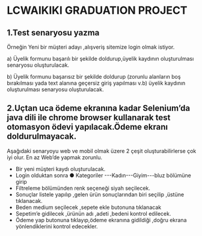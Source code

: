 # LCWAIKIKI GRADUATION PROJECT

## 1.Test senaryosu yazma
Örneğin Yeni bir müşteri adayı ,alışveriş sitemize login olmak istiyor.

 a) Üyelik formunu başarılı bir şekilde doldurup,üyelik kaydının oluşturulması senaryosu oluşturulacak. 
 
 b) Üyelik formunu başarısız bir şekilde doldurup (zorunlu alanların boş bırakılması yada text alanına geçersiz giriş yapılması v.b) üyelik kaydının oluşturulması senaryosu oluşturulacak.

 ## 2.Uçtan uca ödeme ekranına kadar Selenium’da java dili ile chrome browser kullanarak test otomasyon ödevi yapılacak.Ödeme ekranı doldurulmayacak.
 Aşağıdaki senaryoyu web ve mobil olmak üzere 2 çeşit oluşturabilirlerse çok iyi olur. En az Web’de yapmak zorunlu. 
 
 -  Bir yeni müşteri kaydı oluşturulacak.
 -  Login olduktan sonra ● Kategoriler ---Kadın---Giyim---bluz bölümüne girip 
 - Filtreleme bölümünden renk seçeneği siyah seçilecek. 
 - Sonuçlar listele yapılıp ,gelen ürün sonuçlarından biri seçilip ,üstüne tıklanacak. 
 - Beden medium seçilecek ,sepete ekle butonuna tıklanacak 
 - Sepetim’e gidilecek ,ürünün adı ,adeti ,bedeni kontrol edilecek. 
 - Ödeme yap butonuna tıklayıp,ödeme ekranına gidildiği ,doğru ekrana yönlendiklerini kontrol edecekler.